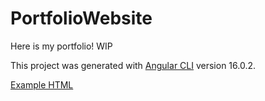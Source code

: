 # PortfolioWebsite
Here is my portfolio! WIP

This project was generated with [Angular CLI](https://github.com/angular/angular-cli) version 16.0.2.

[Example HTML](/src/app/skills/skills.component.html)
